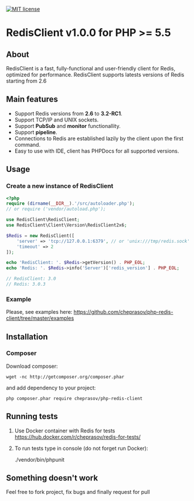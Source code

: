 [![MIT license](http://img.shields.io/badge/license-MIT-brightgreen.svg)](http://opensource.org/licenses/MIT)

# RedisClient v1.0.0 for PHP >= 5.5

## About
RedisClient is a fast, fully-functional and user-friendly client for Redis, optimized for performance. RedisClient supports latests versions of Redis starting from 2.6

## Main features
- Support Redis versions from __2.6__ to __3.2-RC1__.
- Support TCP/IP and UNIX sockets.
- Support __PubSub__ and __monitor__ functionallity.
- Support __pipeline__.
- Connections to Redis are established lazily by the client upon the first command.
- Easy to use with IDE, client has PHPDocs for all supported versions.

## Usage

### Create a new instance of RedisClient
```php
<?php
require (dirname(__DIR__).'/src/autoloader.php');
// or require ('vendor/autoload.php');

use RedisClient\RedisClient;
use RedisClient\Client\Version\RedisClient2x6;

$Redis = new RedisClient([
    'server' => 'tcp://127.0.0.1:6379', // or 'unix:///tmp/redis.sock'
    'timeout' => 2
]);

echo 'RedisClient: '. $Redis->getVersion() . PHP_EOL;
echo 'Redis: '. $Redis->info('Server')['redis_version'] . PHP_EOL;

// RedisClient: 3.0
// Redis: 3.0.3
```
### Example
Please, see examples here: https://github.com/cheprasov/php-redis-client/tree/master/examples


## Installation

### Composer

Download composer:

    wget -nc http://getcomposer.org/composer.phar

and add dependency to your project:

    php composer.phar require cheprasov/php-redis-client

## Running tests

1. Use Docker container with Redis for tests https://hub.docker.com/r/cheprasov/redis-for-tests/
2. To run tests type in console (do not forget run Docker):
    

    ./vendor/bin/phpunit


## Something doesn't work

Feel free to fork project, fix bugs and finally request for pull

